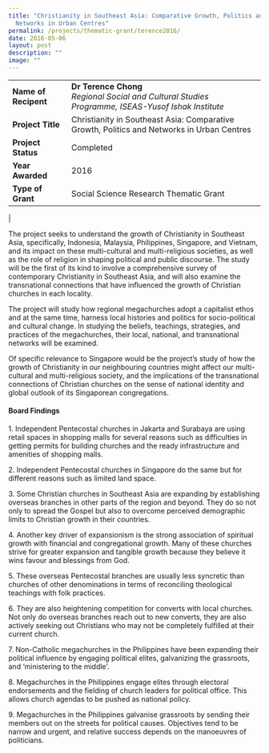 ```yaml
---
title: "Christianity in Southeast Asia: Comparative Growth, Politics and
  Networks in Urban Centres"
permalink: /projects/thematic-grant/terence2016/
date: 2016-05-06
layout: post
description: ""
image: ""
---
```

|  |  |
|---|---|
| **Name of Recipent** | **Dr Terence Chong**<br>_Regional Social and Cultural Studies Programme, ISEAS-Yusof Ishak Institute_ |
| **Project Title** | Christianity in Southeast Asia: Comparative Growth, Politics and Networks in Urban Centres |
| **Project Status** | Completed |
| **Year Awarded** | 2016 |
| **Type of Grant** | Social Science Research Thematic Grant |
|

The project seeks to understand the growth of Christianity in Southeast Asia, specifically, Indonesia, Malaysia, Philippines, Singapore, and Vietnam, and its impact on these multi-cultural and multi-religious societies, as well as the role of religion in shaping political and public discourse. The study will be the first of its kind to involve a comprehensive survey of contemporary Christianity in Southeast Asia, and will also examine the transnational connections that have influenced the growth of Christian churches in each locality.&nbsp;

The project will study how regional megachurches adopt a capitalist ethos and at the same time, harness local histories and politics for socio-political and cultural change. In studying the beliefs, teachings, strategies, and practices of the megachurches, their local, national, and transnational networks will be examined.&nbsp;&nbsp;

Of specific relevance to Singapore would be the project’s study of how the growth of Christianity in our neighbouring countries might affect our multi-cultural and multi-religious society, and the implications of the transnational connections of Christian churches on the sense of national identity and global outlook of its Singaporean congregations.

#### **Board Findings**
1\. Independent Pentecostal churches in Jakarta and Surabaya are using retail spaces in shopping malls for several reasons such as difficulties in getting permits for building churches and the ready infrastructure and amenities of shopping malls.

2.&nbsp;Independent Pentecostal churches in Singapore do the same but for different reasons such as limited land space.

3\. Some Christian churches in Southeast Asia are expanding by establishing overseas branches in other parts of the region and beyond. They do so not only to spread the Gospel but also to overcome perceived demographic limits to Christian growth in their countries.

4\. Another key driver of expansionism is the strong association of spiritual growth with financial and congregational growth. Many of these churches strive for greater expansion and tangible growth because they believe it wins favour and blessings from God.

5\. These overseas Pentecostal branches are usually less syncretic than churches of other denominations in terms of reconciling theological teachings with folk practices.

6\. They are also heightening competition for converts with local churches. Not only do overseas branches reach out to new converts, they are also actively seeking out Christians who may not be completely fulfilled at their current church.

7\. Non-Catholic megachurches in the Philippines have been expanding their political influence by engaging political elites, galvanizing the grassroots, and ‘ministering to the middle’.

8\. Megachurches in the Philippines engage elites through electoral endorsements and the fielding of church leaders for political office. This allows church agendas to be pushed as national policy.

9\. Megachurches in the Philippines galvanise grassroots by sending their members out on the streets for political causes. Objectives tend to be narrow and urgent, and relative success depends on the manoeuvres of politicians.